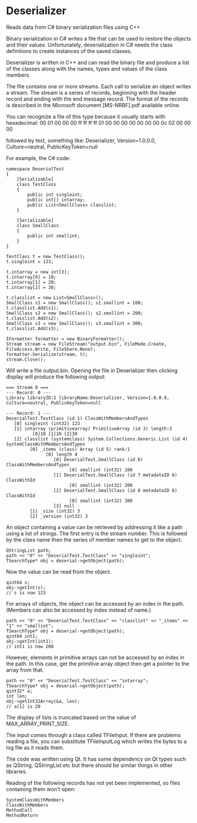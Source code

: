 # Deserializer
Reads data from C# binary serialization files using C++

Binary serialization in C# writes a file that can be used to restore the objects and their values. Unfortunately, deserialization in C# needs the class definitions to create instances of the saved classes.

Deserializer is written in C++ and can read the binary file and produce a list of the classes along with the names, types and values of the class members.

The file contains one or more streams. Each call to serialize an object writes a stream. The stream is a series of records, beginning with the header record and ending with the end message record. The format of the records is described in the Microsoft document [MS-NRBF].pdf available online.

You can recognize a file of this type because it usually starts with hexadecimal:
00 01 00 00 00 ff ff ff ff 01 00 00 00 00 00 00 00 0c 02 00 00 00

followed by text, something like: 
Deserializer, Version=1.0.0.0, Culture=neutral, PublicKeyToken=null


For example, the C# code:

	namespace DeserialTest
	{
		[Serializable]
		class TestClass
		{
			public int singleint;
			public int[] intarray;
			public List<SmallClass> classlist;
		}

		[Serializable]
		class SmallClass
		{
			public int smallint;
		}
	}

	TestClass t = new TestClass();
	t.singleint = 123;

	t.intarray = new int[3];
	t.intarray[0] = 10;
	t.intarray[1] = 20;
	t.intarray[2] = 30;

	t.classlist = new List<SmallClass>();
	SmallClass s1 = new SmallClass(); s1.smallint = 100; t.classlist.Add(s1);
	SmallClass s2 = new SmallClass(); s2.smallint = 200; t.classlist.Add(s2);
	SmallClass s3 = new SmallClass(); s3.smallint = 300; t.classlist.Add(s3);

	IFormatter formatter = new BinaryFormatter();
	Stream stream = new FileStream("output.bin", FileMode.Create, FileAccess.Write, FileShare.None);
	formatter.Serialize(stream, t);
	stream.Close();

	
Will write a file output.bin. Opening the file in Deserializer then clicking display will produce the following output:


	=== Stream 0 ===
	--- Record: 0 ---
	Library libraryID:2 libraryName:Deserializer, Version=1.0.0.0, Culture=neutral, PublicKeyToken=null

	--- Record: 1 ---
	DeserialTest.TestClass (id 1) ClassWithMembersAndTypes
	   [0] singleint (int32) 123
	   [1] intarray (primitivearray) PrimitiveArray (id 3) length:3
			  [0]10 [1]20 [2]30
	   [2] classlist (systemclass) System.Collections.Generic.List (id 4) SystemClassWithMembersAndTypes
			 [0] _items (class) Array (id 5) rank:1
				   [0] length 4
					  [0] DeserialTest.SmallClass (id 6) ClassWithMembersAndTypes
							[0] smallint (int32) 100
					  [1] DeserialTest.SmallClass (id 7 metadataID 6) ClassWithId
							[0] smallint (int32) 200
					  [2] DeserialTest.SmallClass (id 8 metadataID 6) ClassWithId
							[0] smallint (int32) 300
					  [3] null
			 [1] _size (int32) 3
			 [2] _version (int32) 3

		 
   
An object containing a value can be retrieved by addressing it like a path using a list of strings. The first entry is the stream number. This is followed by the class name then the series of member names to get to the object.

    QStringList path;
    path << "0" << "DeserialTest.TestClass" << "singleint";
    TSearchType* obj = deserial->getObject(path);

Now the value can be read from the object.

	qint64 s;
	obj->getInt(s);
	// s is now 123
	
For arrays of objects, the object can be accessed by an index in the path. (Members can also be accessed by index instead of name.)

    path << "0" << "DeserialTest.TestClass" << "classlist" << "_items" << "1" << "smallint";
    TSearchType* obj = deserial->getObject(path);
	qint64 int1;
	obj->getInt(int1);
	// int1 is now 200

However, elements in primitive arrays can not be accessed by an index in the path. In this case, get the primitive array object then get a pointer to the array from that.	
	
    path << "0" << "DeserialTest.TestClass" << "intarray";
    TSearchType* obj = deserial->getObject(path);
	qint32* a;
	int len;
	obj->getInt32Array(&a, len);
	// a[1] is 20
   
   
The display of lists is truncated based on the value of MAX_ARRAY_PRINT_SIZE.

The input comes through a class called TFileInput. If there are problems reading a file, you can substitute TFileInputLog which writes the bytes to a log file as it reads them.

The code was written using Qt. It has some dependency on Qt types such as QString, QStringList etc but there should be similar things in other libraries.

Reading of the following records has not yet been implemented, so files containing them won't open:

	SystemClassWithMembers
	ClassWithMembers
	MethodCall
	MethodReturn


